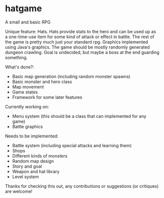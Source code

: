 # hatgame
A small and basic RPG

Unique feature: Hats. Hats provide stats to the hero and can be used up as a one-time-use item for some kind of attack or effect in battle.
The rest of the game is pretty much just your standard rpg. Graphics implemented using Java's graphics. The game should be mostly randomly generated dungeon crawling. Goal is undecided, but maybe a boss at the end guarding something.

What's done?:
- Basic map generation (including random monster spawns)
- Basic monster and hero class
- Map movement
- Game states
- Framework for some later features

Currently working on:
- Menu system (this should be a class that can implemented for any game)
- Battle graphics

Needs to be implemented:
- Battle system (including special attacks and learning them)
- Shops
- Different kinds of monsters
- Random map design
- Story and goal
- Weapon and hat library
- Level system

Thanks for checking this out, any contributions or suggestions (or critiques) are welcome!
